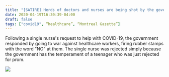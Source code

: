 ```yaml
---
title: "[SATIRE] Herds of doctors and nurses are being shot by the government for daring to offer help"
date: 2020-04-19T16:30:39-04:00
draft: false
tags: ["covid19", “healthcare”, “Montreal Gazette”]
---
```


Following a single nurse's request to help with COVID-19, the government responded by going to war against healthcare workers, firing rubber stamps with the word "NO" at them. The single nurse was rejected simply because the government has the temperament of a teenager who was just rejected for prom.

![](/images/2020-04-19-gazette.jpg)
